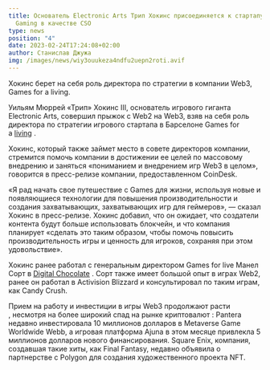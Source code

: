 ```yaml
---
title: Основатель Electronic Arts Трип Хокинс присоединяется к стартапу Web3
  Gaming в качестве CSO
type: news
position: "4"
date: 2023-02-24T17:24:08+02:00
author: Станислав Джужа
img: /images/news/wiy3ouukeza4ndfu2uepn2roti.avif
---
```

Хокинс берет на себя роль директора по стратегии в компании Web3, Games for a living.

Уильям Мюррей «Трип» Хокинс III, основатель игрового гиганта Electronic Arts, совершил прыжок с Web2 на Web3, взяв на себя роль директора по стратегии игрового стартапа в Барселоне Games for a [living](https://gamesforaliving.com/) .

Хокинс, который также займет место в совете директоров компании, стремится помочь компании в достижении ее целей по массовому внедрению и заняться «пониманием и внедрением игр Web3 в целом», говорится в пресс-релизе компании, предоставленном CoinDesk.

«Я рад начать свое путешествие с Games для жизни, используя новые и появляющиеся технологии для повышения производительности и создания захватывающих, захватывающих игр для геймеров», — сказал Хокинс в пресс-релизе. Хокинс добавил, что он ожидает, что создатели контента будут больше использовать блокчейн, и что компания планирует «сделать это таким образом, чтобы помочь повысить производительность игры и ценность для игроков, сохраняя при этом удовольствие».[](https://www.coindesk.com/price/bitcoin/)

Хокинс ранее работал с генеральным директором Games for live Манел Сорт в [Digital Chocolate](https://en.wikipedia.org/wiki/Digital_Chocolate) . Сорт также имеет большой опыт в играх Web2, ранее он работал в Activision Blizzard и консультировал по таким играм, как Candy Crush.

Прием на работу и инвестиции в игры Web3 продолжают расти , несмотря на более широкий спад на рынке криптовалют : Pantera недавно инвестировала 10 миллионов долларов в Metaverse Game Worldwide Webb, а игровая платформа Ajuna в этом месяце привлекла 5 миллионов долларов нового финансирования. Square Enix, компания, создавшая такие хиты, как Final Fantasy, недавно объявила о партнерстве с Polygon для создания художественного проекта NFT.
